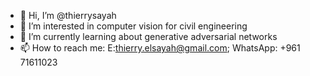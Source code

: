 - 👋 Hi, I’m @thierrysayah
- 👀 I’m interested in computer vision for civil engineering
- 🌱 I’m currently learning about generative adversarial networks
- 📫 How to reach me: 
          E:thierry.elsayah@gmail.com; 
          WhatsApp: +961 71611023

